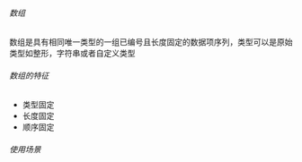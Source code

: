###### 数组

数组是具有相同唯一类型的一组已编号且长度固定的数据项序列，类型可以是原始类型如整形，字符串或者自定义类型

###### 数组的特征

- 类型固定
- 长度固定
- 顺序固定

###### 使用场景